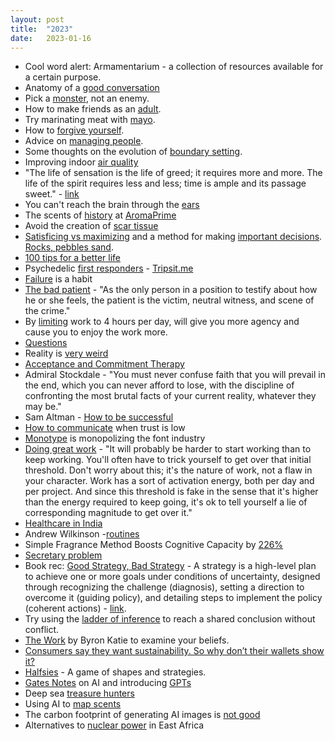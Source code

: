 ```yaml
---
layout: post
title:  "2023"
date:   2023-01-16
---
```


* Cool word alert: Armamentarium - a collection of resources available for a certain purpose.
* Anatomy of a [good conversation](https://experimentalhistory.substack.com/p/good-conversations-have-lots-of-doorknobs)
* Pick a [monster](https://ckarchive.com/b/5quvh7hvz8xpq), not an enemy.
* How to make friends as an [adult](https://psyche.co/guides/how-to-make-new-friends-when-youre-busy-with-adulthood).
* Try marinating meat with [mayo](https://www.nytimes.com/2019/10/28/dining/mayo-meat-marinade.html).
* How to [forgive yourself](https://psyche.co/guides/how-to-forgive-yourself-and-move-past-a-hurtful-mistake).
* Advice on [managing people](https://klinger.io/posts/managing-people-%F0%9F%A4%AF?utm_source=substack&utm_medium=email).
* Some thoughts on the evolution of [boundary setting](https://www.bustle.com/wellness/is-therapy-speak-making-us-selfish).
* Improving indoor [air quality](https://christian.gen.co/air/)
* "The life of sensation is the life of greed; it requires more and more. The life of the spirit requires less and less; time is ample and its passage sweet." - [link](https://www.themarginalian.org/2013/06/07/annie-dillard-the-writing-life-1/)
* You can't reach the brain through the [ears](https://www.experimental-history.com/p/you-cant-reach-the-brain-through?utm_source=substack&utm_medium=email)
* The scents of [history](https://the-past.com/feature/scent-back-in-time-how-ancient-odours-can-bring-the-past-to-life/?utm_source=join1440&utm_medium=emai) at [AromaPrime](https://aromaprime.com/)
* Avoid the creation of [scar tissue](https://gist.github.com/gtallen1187/27a585fcf36d6e657db2?utm_source=substack&utm_medium=email)
* [Satisficing vs maximizing](https://longform.asmartbear.com/maximizing/?utm_source=substack&utm_medium=email) and a method for making [important decisions](https://longform.asmartbear.com/maximized-decision/). [Rocks, pebbles sand](https://longform.asmartbear.com/rocks-pebbles-sand/?utm_source=substack&utm_medium=email).
* [100 tips for a better life](https://www.lesswrong.com/posts/7hFeMWC6Y5eaSixbD/100-tips-for-a-better-life)
* Psychedelic [first responders](https://www.wired.com/story/meet-the-psychedelic-booms-first-responders/?utm_source=substack&utm_medium=email) - [Tripsit.me](http://tripsit.me/)
* [Failure](https://awesomekling.github.io/Excellence-is-a-habit-but-so-is-failure/?utm_source=substack&utm_medium=email) is a habit
* [The bad patient](https://www.thedriftmag.com/the-bad-patient/?utm_source=join1440&utm_medium=email) - "As the only person in a position to testify about how he or she feels, the patient is the victim, neutral witness, and scene of the crime."
* By [limiting](https://ckarchive.com/b/27u2hohv3m877b3h4) work to 4 hours per day, will give you more agency and cause you to enjoy the work more.
* [Questions](https://guzey.com/questions/)
* Reality is [very weird](https://slimemoldtimemold.com/2022/01/11/reality-is-very-weird-and-you-need-to-be-prepared-for-that/?utm_source=substack&utm_medium=email)
* [Acceptance and Commitment Therapy](https://every.to/no-small-plans/how-to-do-hard-things?utm_source=substack&utm_medium=email)
* Admiral Stockdale - "You must never confuse faith that you will prevail in the end, which you can never afford to lose, with the discipline of confronting the most brutal facts of your current reality, whatever they may be."
* Sam Altman - [How to be successful](https://blog.samaltman.com/how-to-be-successful)
* [How to communicate](https://charity.wtf/2023/08/17/how-to-communicate-when-trust-is-low-without-digging-yourself-into-a-deeper-hole/?utm_source=substack&utm_medium=email) when trust is low
* [Monotype](https://thehustle.co/where-do-fonts-come-from/?utm_source=join1440&utm_medium=email&utm_placement=newsletter) is monopolizing the font industry
* [Doing great work](http://paulgraham.com/greatwork.html) - "It will probably be harder to start working than to keep working. You'll often have to trick yourself to get over that initial threshold. Don't worry about this; it's the nature of work, not a flaw in your character. Work has a sort of activation energy, both per day and per project. And since this threshold is fake in the sense that it's higher than the energy required to keep going, it's ok to tell yourself a lie of corresponding magnitude to get over it."
* [Healthcare in India](https://www.outofpocket.health/p/healthcare-in-india)
* Andrew Wilkinson -[routines](https://www.routines.club/routine/andrew-wilkinsons-daily-and-business-routine)
* Simple Fragrance Method Boosts Cognitive Capacity by [226%](https://scitechdaily.com/a-whiff-of-genius-simple-fragrance-method-boosts-cognitive-capacity-by-226/?utm_source=substack&utm_medium=email)
* [Secretary problem](https://en.wikipedia.org/wiki/Secretary_problem?utm_source=substack&utm_medium=email)
* Book rec: [Good Strategy, Bad Strategy](https://www.amazon.com/Good-Strategy-Bad-Difference-Matters/dp/0307886239) - A strategy is a high-level plan to achieve one or more goals under conditions of uncertainty, designed through recognizing the challenge (diagnosis), setting a direction to overcome it (guiding policy), and detailing steps to implement the policy (coherent actions) - [link](https://www.notboring.co/p/in-defense-of-strategy?utm_source=substack&utm_medium=email).
* Try using the [ladder of inference](https://www.mindtools.com/aipz4vt/the-ladder-of-inference) to reach a shared conclusion without conflict.
* [The Work](https://thework.com/2017/10/four-liberating-questions/) by Byron Katie to examine your beliefs.
* [Consumers say they want sustainability. So why don’t their wallets show it?](https://www.fastcompany.com/90975419/consumers-say-they-want-sustainability-so-why-dont-their-wallets-show-it?utm_source=Iterable&utm_medium=email&utm_campaign=newsletter-20230211) 
* [Halfsies](https://brilliant.org/challenges/halfsies) - A game of shapes and strategies.
* [Gates Notes](https://www.gatesnotes.com/AI-agents?utm_source=substack&utm_medium=email) on AI and introducing [GPTs](https://openai.com/blog/introducing-gpts?utm_source=substack&utm_medium=email)
* Deep sea [treasure hunters](https://www.bloomberg.com/features/2023-deep-sea-treasure-hunter-hedge-funds)
* Using AI to [map scents](https://www.osmo.ai/blog/science-paper-shows-osmo-ai-passes-the-sniff-test?utm_source=substack&utm_medium=email)
* The carbon footprint of generating AI images is [not good](https://www.engadget.com/researchers-quantify-the-carbon-footprint-of-generating-ai-images-173538174.html?utm_source=substack&utm_medium=email)
* Alternatives to [nuclear power](https://theconversation.com/4-east-african-countries-are-going-for-nuclear-power-why-this-is-a-bad-idea-218046?utm_source=substack&utm_medium=email) in East Africa




